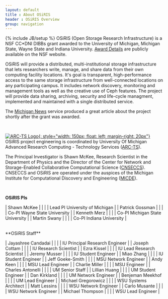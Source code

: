 ```yaml
---
layout: default
title : About OSiRIS
header : OSiRIS Overview
group: navigation
---
```

{% include JB/setup %}
OSiRIS (Open Storage Research Infrastructure) is a NSF CC*DNI DIBBs grant awarded to the University of Michigan, Michigan State, Wayne State and Indiana University. [Award Details](https://nsf.gov/awardsearch/showAward?AWD_ID=1541335&HistoricalAwards=false) are publicly available on the NSF website.  

OSiRIS will provide a distributed, multi-institutional storage infrastructure that lets researchers write, manage, and share data from their own computing facility locations. It's goal is transparent, high-performance access to the same storage infrastructure from well-connected locations on any participating campus. It includes network discovery, monitoring and management tools as well as the creative use of Ceph features. The project will provide data sharing, archiving, security and life-cycle managment, implemented and maintained with a single distributed service.

The [Michigan News](http://ns.umich.edu/new/releases/23151-big-data-5m-to-widen-bottleneck-to-discovery) service produced a great article about the project shortly after the grant was awarded.


<br />
  
  
[![ARC-TS Logo]({{IMAGE_PATH}}/logos/arcts_signature_vertical.png){: style="width: 150px; float: left; margin-right: 20px"}](http://arc-ts.umich.edu/systems-and-services/osiris/)
OSiRIS project engineering is coordinated by University Of Michigan Advanced Research Computing - Technology Services ([ARC-TS](http://arc-ts.umich.edu/systems-and-services/osiris/)).    

The Principal Investigator is Shawn McKee, Research Scientist in the Department of Physics and the Director of the Center for Network and Storage-Enabled Collaborative Computational Science ([CNSECCS](http://micde.umich.edu/centers/cnseccs/)). CNSECCS and OSiRIS are operated under the auspices of the Michigan Institute for Computational Discovery and Engineering ([MICDE](http://micde.umich.edu/osiris)).

<br />

**OSiRIS PIs**

| Shawn McKee      | | | | Lead PI University of Michigan  |
| Patrick Gossman  | | | | Co-PI Wayne State University    |
| Kenneth Merz     | | | | Co-PI Michigan State University |
| Martin Swany     | | | | Co-PI Indiana University        |

<br />
**OSiRIS Staff**

| Jayashree Candadai | | | | IU Principal Research Engineer |
| Joseph Cottam | | | | IU Research Scientist |
| Ezra Kissel | | | | IU Lead Research Scientist |
| Jeremy Musser | | | | IU Student Engineer |
| Miao Zhang | | | | IU Student Engineer |
| Jeff Goeke-Smith | | | | MSU Network Engineer | 
| Andy Keen | | | | MSU Lead Engineer | 
| Charlie Miller | | | | MSU Engineer | 
| Charles Antonelli | | | | UM Senior Staff |
| Lillian Huang | | | | UM Student Engineer |
| Dan Kirkland | | | | UM Network Engineer | 
| Benjeman Meekhof | | | | UM Lead Engineer |
| Michael Gregorowicz | | | | WSU Systems Architect |
| Matt Lessins | | | | WSU Network Engineer |
| Carlo Musante | | | | WSU Network Engineer |
| Michael Thompson | | | | WSU Lead Engineer |




